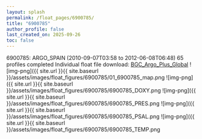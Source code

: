 ```yaml
---
layout: splash
permalink: /float_pages/6900785/
title: "6900785"
author_profile: false
last_created_on: 2025-09-26
toc: false
---
```

 
6900785: ARGO_SPAIN (2010-09-07T03:58 to 2012-06-08T06:48)
65 profiles completed
Individual float file download: [BGC_Argo_Plus_Global](https://ftp.soest.hawaii.edu/bgc_argo_plus/Individual_Floats/outliers_removed/6900785_Sprof_processed.nc)
![img-png]({{ site.url }}{{ site.baseurl }}/assets/images/float_figures/6900785/01_6900785_map.png
![img-png]({{ site.url }}{{ site.baseurl }}/assets/images/float_figures/6900785/6900785_DOXY.png
![img-png]({{ site.url }}{{ site.baseurl }}/assets/images/float_figures/6900785/6900785_PRES.png
![img-png]({{ site.url }}{{ site.baseurl }}/assets/images/float_figures/6900785/6900785_PSAL.png
![img-png]({{ site.url }}{{ site.baseurl }}/assets/images/float_figures/6900785/6900785_TEMP.png
